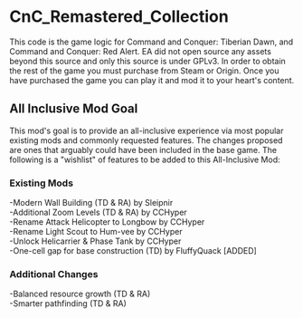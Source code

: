 # CnC_Remastered_Collection

This code is the game logic for Command and Conquer: Tiberian Dawn, and Command and Conquer: Red Alert. 
EA did not open source any assets beyond this source and only this source is under GPLv3. In order to obtain the rest of the game 
you must purchase from Steam or Origin. Once you have purchased the game you can play it and mod it to your heart's content.

## All Inclusive Mod Goal

This mod's goal is to provide an all-inclusive experience via most popular existing mods and commonly requested features. The changes proposed
are ones that arguably could have been included in the base game. The following is a "wishlist" of features to be added to this All-Inclusive Mod:

### Existing Mods
-Modern Wall Building (TD & RA) by Sleipnir  
-Additional Zoom Levels (TD & RA) by CCHyper  
-Rename Attack Helicopter to Longbow by CCHyper  
-Rename Light Scout to Hum-vee by CCHyper  
-Unlock Helicarrier & Phase Tank by CCHyper  
-One-cell gap for base construction (TD) by FluffyQuack  [ADDED]   

### Additional Changes
-Balanced resource growth (TD & RA)  
-Smarter pathfinding (TD & RA)



